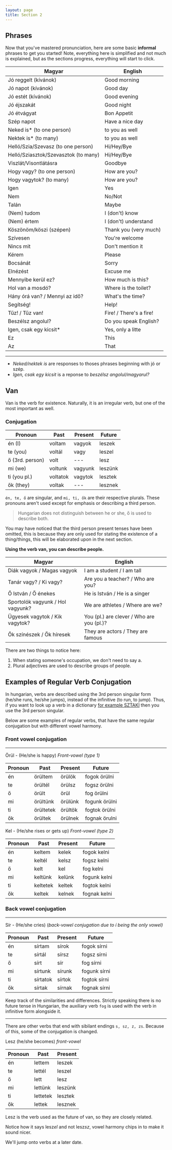 ```yaml
---
layout: page
title: Section 2
---
```


## Phrases

Now that you've mastered pronunciation, here are some basic **informal** phrases to get you started!
Note, everything here is simplified and not much is explained, but as the sections progress, everything will start to click.

| Magyar                                             | English                       |
|----------------------------------------------------|-------------------------------|
| Jó reggelt (kívánok)                               | Good morning                  |
| Jó napot  (kívánok)                                | Good day                      |
| Jó estét  (kívánok)                                | Good evening                  |
| Jó éjszakát                                        | Good night                    |
| Jó étvágyat                                        | Bon Appetit                   |
| Szép napot                                         | Have a nice day               |
| Neked is* (to one person)                          | to you as well                |
| Nektek is* (to many)                               | to you as well                |
| Helló/Szia/Szevasz (to one person)                 | Hi/Hey/Bye                    |
| Helló/Sziasztok/Szevasztok (to many)               | Hi/Hey/Bye                    |
| Viszlát/Visontlátásra                              | Goodbye                       |
| Hogy vagy? (to one person)                         | How are you?                  |
| Hogy vagytok? (to many)                            | How are you?                  |
| Igen                                               | Yes                           |
| Nem                                                | No/Not                        |
| Talán                                              | Maybe                         |
| (Nem) tudom                                        | I (don't) know                |
| (Nem) értem                                        | I (don't) understand          |
| Köszönöm/köszi (szépen)                            | Thank you (very much)         |
| Szívesen                                           | You're welcome                |
| Nincs mit                                          | Don't mention it              |
| Kérem                                              | Please                        |
| Bocsánát                                           | Sorry                         |
| Elnézést                                           | Excuse me                     |
| Mennyibe kerül ez?                                 | How much is this?             |
| Hol van a mosdó?                                   | Where is the toilet?          |
| Hány órá van? / Mennyi az idő?                     | What's the time?              |
| Segítség!                                          | Help!                         |
| Tűz! / Tűz van!                                    | Fire! / There's a fire!       |
| Beszélsz angolul?                                  | Do you speak English?         |
| Igen, csak egy kicsit*                             | Yes, only a litte             | 
| Ez                                                 | This                          |
| Az                                                 | That                          |

---

* *Neked/nektek is* are responses to thoses phrases beginning with jó or szép.
* *Igen, csak egy kicsit* is a reponse to *beszélsz angolul/magyarul?*

## Van

Van is the verb for existence. Naturally, it is an irregular verb, but one of the most important as well.

### Conjugation

| Pronoun          | Past     | Present | Future  |
|------------------|----------|---------|---------|
| én (I)           | voltam   | vagyok  | leszek  |
| te (you)         | voltál   | vagy    | leszel  |
| ő  (3rd. person) | volt     | ---     | lesz    |
| mi (we)          | voltunk  | vagyunk | leszünk |
| ti (you pl.)     | voltatok | vagytok | lesztek |
| ők (they)        | voltak   | ---     | lesznek |

`én, te, ő` are singular, and `mi, ti, ők` are their respective plurals. These pronouns aren't used except for emphasis or describing a third person.

> Hungarian does not distinguish between he or she, ő is used to describe both.

You may have noticed that the third person present tenses have been omitted, this is because they are only used for stating the existence of a thing/things, this will be elaborated upon in the next section.

**Using the verb van, you can describe people.**

| Magyar                               | English                                   |
|--------------------------------------|-------------------------------------------|
| Diák vagyok       / Magas vagyok     | I am a student       / I am tall          |
| Tanár vagy?       / Ki vagy?         | Are you a teacher?   / Who are you?       |
| Ő István          / Ő énekes         | He is István         / He is a singer     |
| Sportolók vagyunk / Hol vagyunk?     | We are athletes      / Where are we?      | 
| Ügyesek vagytok   / Kik vagytok?     | You (pl.) are clever / Who are you (pl.)? |
| Ők színészek      / Ők híresek       | They are actors      / They are famous    |

There are two things to notice here:

1. When stating someone's occupation, we don't need to say a.
2. Plural adjectives are used to describe groups of people.

## Examples of Regular Verb Conjugation

In hungarian, verbs are described using the 3rd person singular form (he/she runs, he/she jumps),
instead of the infinitive (to run, to jump). Thus, if you want to look up a verb in a dictionary 
[for example SZTAKI](http://szotar.sztaki.hu/english-hungarian) then you use the 3rd person singular.

Below are some examples of regular verbs, that have the same regular conjugation but with different vowel harmony.

### Front vowel conjugation
---

Örül - (He/she is happy) *Front-vowel (type 1)*

| Pronoun | Past      | Present | Future        |
|---------|-----------|---------|---------------|
| én      | örültem   | örülök  | fogok örülni  |
| te      | örültél   | örülsz  | fogsz örülni  |
| ő       | örült     | örül    | fog örülni    |
| mi      | örültünk  | örülünk | fogunk örülni |
| ti      | örültetek | örültök | fogtok örülni |
| ők      | örültek   | örülnek | fognak örulni |

Kel - (He/she rises or gets up) *Front-vowel (type 2)*

| Pronoun | Past     | Present | Future       |
|---------|----------|---------|--------------|
| én      | keltem   | kelek   | fogok kelni |
| te      | keltél   | kelsz   | fogsz kelni  |
| ő       | kelt     | kel     | fog kelni    |
| mi      | keltünk  | kelünk  | fogunk kelni |
| ti      | keltetek | keltek  | fogtok kelni |
| ők      | keltek   | kelnek  | fognak kelni |

### Back vowel conjugation
---

Sír - (He/she cries) (*back-vowel conjugation due to í being the only vowel)*

| Pronoun | Past     | Present | Future       |
|---------|----------|---------|--------------|
| én      | sírtam   | sírok   | fogok sírni  |
| te      | sírtál   | sírsz   | fogsz sírni  |
| ő       | sírt     | sír     | fog sírni    |
| mi      | sírtunk  | sírunk  | fogunk sírni |
| ti      | sírtatok | sírtok  | fogtok sírni |
| ők      | sírtak   | sírnak  | fognak sírni |

Keep track of the similarities and differences. Strictly speaking there is no future tense in Hungarian, the auxiliary verb `fog` is used 
with the verb in infinitive form alongside it.

---

There are other verbs that end with sibilant endings `s, sz, z, zs`. Because of this, some of the conjugation is changed.

Lesz (he/she becomes) *front-vowel*

| Pronoun | Past     | Present |
|---------|----------|---------|
| én      | lettem   | leszek  |
| te      | lettél   | leszel  |
| ő       | lett     | lesz    |
| mi      | lettünk  | leszünk |
| ti      | lettetek | lesztek |
| ők      | lettek   | lesznek |

Lesz is the verb used as the future of van, so they are closely related.

Notice how it says lesz*el* and not lesz*sz*, vowel harmony chips in to make it sound nicer.

We'll jump onto verbs at a later date.

